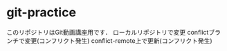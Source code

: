 # git-practice
このリポジトリはGit動画講座用です．
ローカルリポジトリで変更
conflictブランチで変更(コンフリクト発生)
conflict-remote上で更新(コンフリクト発生)
